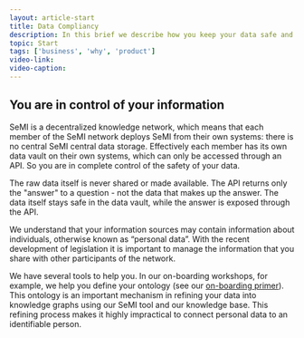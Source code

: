 ```yaml
---
layout: article-start
title: Data Compliancy
description: In this brief we describe how you keep your data safe and compliant. 
topic: Start
tags: ['business', 'why', 'product']
video-link: 
video-caption: 
---
```


## You are in control of your information

SeMI is a decentralized knowledge network, which means that each member of the SeMI network deploys SeMI from their own systems:  there is no central SeMI central data storage.  Effectively each member has its own data vault on their own systems, which can only be accessed through an API. So you are in complete control of the safety of your data.

The raw data itself is never shared or made available.  The API returns only the "answer" to a question - not the data that makes up the answer. The data itself stays safe in the data vault, while the answer is exposed through the API. 

We understand that your information sources may contain information about individuals, otherwise known as “personal data”. With the recent development of legislation it is important to manage the information that you share with other participants of the network. 

We have several tools to help you. In our on-boarding workshops, for example, we help you define your ontology (see our [on-boarding primer](/knowledge-base/start/onboarding-brief.html)). This ontology is an important mechanism in refining your data into knowledge graphs using our SeMI tool and our knowledge base. This refining process makes it highly impractical to connect personal data to an identifiable person.
